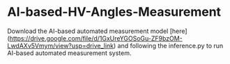 # AI-based-HV-Angles-Measurement
Download the AI-based automated measurement model [here] (https://drive.google.com/file/d/1GxUreYGOSoGu-ZF9bzOM-LwdAXv5Vmym/view?usp=drive_link) and following the inference.py to run AI-based automated measurement system.
